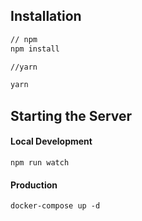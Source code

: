 ## Installation

```sh
// npm
npm install

//yarn

yarn
```

## Starting the Server

#### Local Development

```
npm run watch
```

#### Production

```
docker-compose up -d
```
